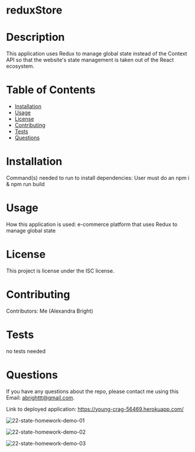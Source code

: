 # reduxStore

# Description
This application uses Redux to manage global state instead of the Context API so that the website's state management is taken out of the React ecosystem.

# Table of Contents
* [Installation](#installation)
* [Usage](#usage)
* [License](#license)
* [Contributing](#contributing)
* [Tests](#tests)
* [Questions](#questions)
# Installation
Command(s) needed to run to install dependencies: User must do an npm i & npm run build
# Usage
​How this application is used: e-commerce platform that uses Redux to manage global state
# License
This project is license under the ISC license.
# Contributing
​Contributors: Me (Alexandra Bright)
# Tests
no tests needed
# Questions
If you have any questions about the repo, please contact me
using this Email: abrighttt@gmail.com.

Link to deployed application:
https://young-crag-56469.herokuapp.com/

![22-state-homework-demo-01](https://user-images.githubusercontent.com/84680936/130170429-a8e15048-7a3c-45cb-8e71-56bd30542efd.gif)

![22-state-homework-demo-02](https://user-images.githubusercontent.com/84680936/130170435-b19964f1-4872-4ce8-b3f1-9e1ba0f76c01.gif)

![22-state-homework-demo-03](https://user-images.githubusercontent.com/84680936/130170444-bd6427a6-eba8-4f16-b1fa-96cb4efca0ba.gif)
